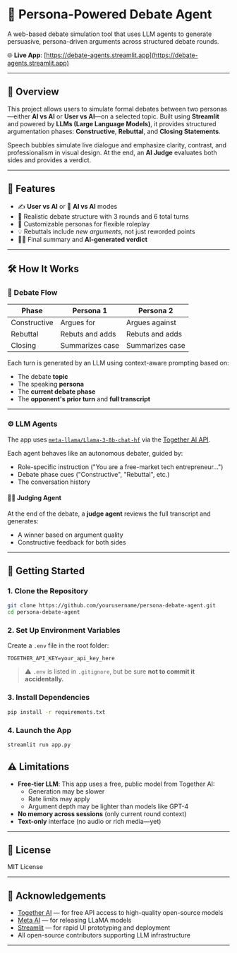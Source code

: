 # 🧠 Persona-Powered Debate Agent

A web-based debate simulation tool that uses LLM agents to generate persuasive, persona-driven arguments across structured debate rounds.

🌐 **Live App**: [https://debate-agents.streamlit.app](https://debate-agents.streamlit.app)

---

## 📌 Overview

This project allows users to simulate formal debates between two personas—either **AI vs AI** or **User vs AI**—on a selected topic. Built using **Streamlit** and powered by **LLMs (Large Language Models)**, it provides structured argumentation phases: **Constructive**, **Rebuttal**, and **Closing Statements**.

Speech bubbles simulate live dialogue and emphasize clarity, contrast, and professionalism in visual design. At the end, an **AI Judge** evaluates both sides and provides a verdict.

---

## 🎯 Features

- ✍️ **User vs AI** or 🤖 **AI vs AI** modes  
- 💬 Realistic debate structure with 3 rounds and 6 total turns  
- 🧠 Customizable personas for flexible roleplay  
- 💡 Rebuttals include *new arguments*, not just reworded points  
- 👨‍⚖️ Final summary and **AI-generated verdict**

---

## 🛠️ How It Works

### 🔁 Debate Flow

| Phase        | Persona 1       | Persona 2       |
|--------------|-----------------|-----------------|
| Constructive | Argues for      | Argues against  |
| Rebuttal     | Rebuts and adds | Rebuts and adds |
| Closing      | Summarizes case | Summarizes case |

Each turn is generated by an LLM using context-aware prompting based on:
- The debate **topic**
- The speaking **persona**
- The **current debate phase**
- The **opponent's prior turn** and **full transcript**

---

### ⚙️ LLM Agents

The app uses [`meta-llama/Llama-3-8b-chat-hf`](https://huggingface.co/meta-llama) via the [Together AI API](https://www.together.ai/).

Each agent behaves like an autonomous debater, guided by:
- Role-specific instruction ("You are a free-market tech entrepreneur…")
- Debate phase cues ("Constructive", "Rebuttal", etc.)
- The conversation history

#### 🧑‍⚖️ Judging Agent

At the end of the debate, a **judge agent** reviews the full transcript and generates:
- A winner based on argument quality
- Constructive feedback for both sides

---

## 🚀 Getting Started

### 1. Clone the Repository

```bash
git clone https://github.com/yourusername/persona-debate-agent.git
cd persona-debate-agent
```

### 2. Set Up Environment Variables

Create a `.env` file in the root folder:

```
TOGETHER_API_KEY=your_api_key_here
```

> ⚠️ `.env` is listed in `.gitignore`, but be sure **not to commit it accidentally.**

### 3. Install Dependencies

```bash
pip install -r requirements.txt
```

### 4. Launch the App

```bash
streamlit run app.py
```

## ⚠️ Limitations

- **Free-tier LLM**: This app uses a free, public model from Together AI:
  - Generation may be slower
  - Rate limits may apply
  - Argument depth may be lighter than models like GPT-4
- **No memory across sessions** (only current round context)
- **Text-only** interface (no audio or rich media—yet)

---

## 🧾 License

MIT License

---

## 🙏 Acknowledgements

- [Together AI](https://www.together.ai) — for free API access to high-quality open-source models
- [Meta AI](https://ai.meta.com/llama/) — for releasing LLaMA models
- [Streamlit](https://streamlit.io) — for rapid UI prototyping and deployment
- All open-source contributors supporting LLM infrastructure

---
